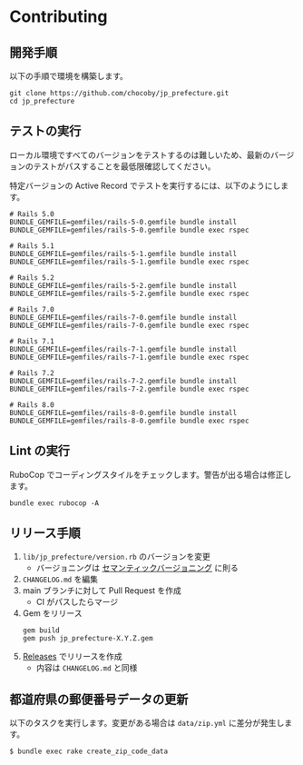 # Contributing

## 開発手順

以下の手順で環境を構築します。

```
git clone https://github.com/chocoby/jp_prefecture.git
cd jp_prefecture
```

## テストの実行

ローカル環境ですべてのバージョンをテストするのは難しいため、最新のバージョンのテストがパスすることを最低限確認してください。

特定バージョンの Active Record でテストを実行するには、以下のようにします。

```
# Rails 5.0
BUNDLE_GEMFILE=gemfiles/rails-5-0.gemfile bundle install
BUNDLE_GEMFILE=gemfiles/rails-5-0.gemfile bundle exec rspec

# Rails 5.1
BUNDLE_GEMFILE=gemfiles/rails-5-1.gemfile bundle install
BUNDLE_GEMFILE=gemfiles/rails-5-1.gemfile bundle exec rspec

# Rails 5.2
BUNDLE_GEMFILE=gemfiles/rails-5-2.gemfile bundle install
BUNDLE_GEMFILE=gemfiles/rails-5-2.gemfile bundle exec rspec

# Rails 7.0
BUNDLE_GEMFILE=gemfiles/rails-7-0.gemfile bundle install
BUNDLE_GEMFILE=gemfiles/rails-7-0.gemfile bundle exec rspec

# Rails 7.1
BUNDLE_GEMFILE=gemfiles/rails-7-1.gemfile bundle install
BUNDLE_GEMFILE=gemfiles/rails-7-1.gemfile bundle exec rspec

# Rails 7.2
BUNDLE_GEMFILE=gemfiles/rails-7-2.gemfile bundle install
BUNDLE_GEMFILE=gemfiles/rails-7-2.gemfile bundle exec rspec

# Rails 8.0
BUNDLE_GEMFILE=gemfiles/rails-8-0.gemfile bundle install
BUNDLE_GEMFILE=gemfiles/rails-8-0.gemfile bundle exec rspec
```

## Lint の実行

RuboCop でコーディングスタイルをチェックします。警告が出る場合は修正します。

```
bundle exec rubocop -A
```

## リリース手順

1. `lib/jp_prefecture/version.rb` のバージョンを変更
   - バージョニングは [セマンティックバージョニング](https://semver.org/lang/ja/) に則る
1. `CHANGELOG.md` を編集
1. main ブランチに対して Pull Request を作成
   - CI がパスしたらマージ
1. Gem をリリース
   ```
   gem build
   gem push jp_prefecture-X.Y.Z.gem
   ```
1. [Releases](https://github.com/chocoby/jp_prefecture/releases) でリリースを作成
   - 内容は `CHANGELOG.md` と同様


## 都道府県の郵便番号データの更新

以下のタスクを実行します。変更がある場合は `data/zip.yml` に差分が発生します。

```
$ bundle exec rake create_zip_code_data
```
